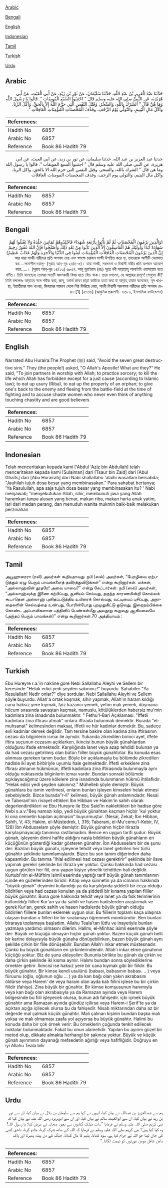 [Arabic](#arabic)

[Bengali](#bengali)

[English](#english)

[Indonesian](#indonesian)

[Tamil](#tamil)

[Turkish](#turkish)

[Urdu](#urdu)

## Arabic


<div dir="rtl" lang="ar" style={{fontSize:'larger',backgroundColor:'#f8f9fa',padding:20}}>
حَدَّثَنَا عَبْدُ الْعَزِيزِ بْنُ عَبْدِ اللَّهِ، حَدَّثَنَا سُلَيْمَانُ، عَنْ ثَوْرِ بْنِ زَيْدٍ، عَنْ أَبِي الْغَيْثِ، عَنْ أَبِي هُرَيْرَةَ، عَنِ النَّبِيِّ صلى الله عليه وسلم قَالَ ‏"‏ اجْتَنِبُوا السَّبْعَ الْمُوبِقَاتِ ‏"‏‏.‏ قَالُوا يَا رَسُولَ اللَّهِ وَمَا هُنَّ قَالَ ‏"‏ الشِّرْكُ بِاللَّهِ، وَالسِّحْرُ، وَقَتْلُ النَّفْسِ الَّتِي حَرَّمَ اللَّهُ إِلاَّ بِالْحَقِّ، وَأَكْلُ الرِّبَا، وَأَكْلُ مَالِ الْيَتِيمِ، وَالتَّوَلِّي يَوْمَ الزَّحْفِ، وَقَذْفُ الْمُحْصَنَاتِ الْمُؤْمِنَاتِ الْغَافِلاَتِ ‏"‏‏.‏
</div>
<div style={{backgroundColor:'#f8f9fa',padding:20, marginBottom: 10}}><table> <thead> <tr> <th>References:</th> <th></th> </tr> </thead> <tbody><tr><td>Hadith No</td><td>6857</td></tr><tr><td>Arabic No</td><td>6857</td></tr><tr><td>Reference</td><td>Book 86 Hadith 79</td></tr></tbody></table></div>


<div dir="rtl" lang="ar" style={{fontSize:'larger',backgroundColor:'#f8f9fa',padding:20}}>
حدثنا عبد العزيز بن عبد الله، حدثنا سليمان، عن ثور بن زيد، عن ابي الغيث، عن ابي هريرة، عن النبي صلى الله عليه وسلم قال " اجتنبوا السبع الموبقات ". قالوا يا رسول الله وما هن قال " الشرك بالله، والسحر، وقتل النفس التي حرم الله الا بالحق، واكل الربا، واكل مال اليتيم، والتولي يوم الزحف، وقذف المحصنات المومنات الغافلات
</div>
<div style={{backgroundColor:'#f8f9fa',padding:20, marginBottom: 10}}><table> <thead> <tr> <th>References:</th> <th></th> </tr> </thead> <tbody><tr><td>Hadith No</td><td>6857</td></tr><tr><td>Arabic No</td><td>6857</td></tr><tr><td>Reference</td><td>Book 86 Hadith 79</td></tr></tbody></table></div>

## Bengali


<div dir="rtl" lang="bn" style={{fontSize:'larger',backgroundColor:'#f8f9fa',padding:20}}>
(وَالَّذِينَ يَرْمُونَ الْمُحْصَنَاتِ ثُمَّ لَمْ يَأْتُوا بِأَرْبَعَةِ شُهَدَاءَ فَاجْلِدُوهُمْ ثَمَانِينَ جَلْدَةً وَلاَ تَقْبَلُوا لَهُمْ شَهَادَةً أَبَدًا وَأُولَئِكَ هُمْ الْفَاسِقُونَ إِلاَّ الَّذِينَ تَابُوا مِنْ بَعْدِ ذَلِكَ وَأَصْلَحُوا فَإِنَّ اللهَ غَفُورٌ رَحِيمٌ إِنَّ الَّذِينَ يَرْمُونَ الْمُحْصَنَاتِ الْغَافِلاَتِ الْمُؤْمِنَاتِ لُعِنُوا فِي الدُّنْيَا وَالْاٰخِرَةِ وَلَهُمْ عَذَابٌ عَظِيمٌ) আর যারা সাধ্বী নারীদের প্রতি অপবাদ দেয় এবং স্বপক্ষে চারজন সাক্ষী উপস্থিত করে না, তাদেরকে আশীটি বেত্রাঘাত কর....ক্ষমাশীল দয়ালু- (সূরাহ আন্-নূর ২৪/৪-৫)। যারা সাধ্বী, সরলমনা ও বিশ্বাসী নারীর প্রতি অপবাদ আরোপ করে.....। (সূরাহ আন্-নূর ২৪/২৩) ৬৮৫৭. আবূ হুরাইরাহ (রাঃ) সূত্রে নবী সাল্লাল্লাহু আলাইহি ওয়াসাল্লাম হতে বর্ণিত। তিনি বলেছেনঃ তোমরা সাতটি ধ্বংসকারী বিষয় হতে বেঁচে থাক। তারা বললেন, হে আল্লাহর রাসূল! সেগুলো কী? তিনি বললেনঃ আল্লাহর সঙ্গে শরীক করা, জাদু, যথার্থ কারণ ছাড়া কাউকে হত্যা করা যা আল্লাহ্ হারাম করেছেন, সুদ খাওয়া, ইয়াতীমের মাল খাওয়া, জিহাদের ময়দান থেকে পিঠ ফিরিয়ে নেয়া, সাধ্বী বিশ্বাসী সরলমনা নারীদের প্রতি অপবাদ দেয়া।[1] [২৭৬৬] (আধুনিক প্রকাশনী- ৬৩৮০, ইসলামিক ফাউন্ডেশন)
</div>
<div style={{backgroundColor:'#f8f9fa',padding:20, marginBottom: 10}}><table> <thead> <tr> <th>References:</th> <th></th> </tr> </thead> <tbody><tr><td>Hadith No</td><td>6857</td></tr><tr><td>Arabic No</td><td>6857</td></tr><tr><td>Reference</td><td>Book 86 Hadith 79</td></tr></tbody></table></div>

## English


<div dir="ltr" lang="en" style={{fontSize:'larger',backgroundColor:'#f8f9fa',padding:20}}>
Narrated Abu Huraira:The Prophet (ﷺ) said, "Avoid the seven great destructive sins." They (the people!) asked, "O Allah's Apostle! What are they?" He said, "To join partners in worship with Allah; to practice sorcery; to kill the life which Allah has forbidden except for a just cause (according to Islamic law); to eat up usury (Riba), to eat up the property of an orphan; to give one's back to the enemy and fleeing from the battle-field at the time of fighting and to accuse chaste women who never even think of anything touching chastity and are good believers
</div>
<div style={{backgroundColor:'#f8f9fa',padding:20, marginBottom: 10}}><table> <thead> <tr> <th>References:</th> <th></th> </tr> </thead> <tbody><tr><td>Hadith No</td><td>6857</td></tr><tr><td>Arabic No</td><td>6857</td></tr><tr><td>Reference</td><td>Book 86 Hadith 79</td></tr></tbody></table></div>

## Indonesian


<div dir="ltr" lang="id" style={{fontSize:'larger',backgroundColor:'#f8f9fa',padding:20}}>
Telah menceritakan kepada kami ['Abdul 'Aziz bin Abdullah] telah menceritakan kepada kami [Sulaiman] dari [Tsaur bin Zaid] dari [Abul Ghaits] dari [Abu Hurairah] dari Nabi shallallahu 'alaihi wasallam bersabda; "Jauhilah tujuh dosa besar yang membinasakan." Para sahabat bertanya; 'Ya Rasulullah, apa saja tujuh dosa besar yang membinasakan itu? ' Nabi menjawab; "menyekutukan Allah, sihir, membunuh jiwa yang Allah haramkan tanpa alasan yang benar, makan riba, makan harta anak yatim, lari dari medan perang, dan menuduh wanita mukmin baik-baik melakukan perzinahan
</div>
<div style={{backgroundColor:'#f8f9fa',padding:20, marginBottom: 10}}><table> <thead> <tr> <th>References:</th> <th></th> </tr> </thead> <tbody><tr><td>Hadith No</td><td>6857</td></tr><tr><td>Arabic No</td><td>6857</td></tr><tr><td>Reference</td><td>Book 86 Hadith 79</td></tr></tbody></table></div>

## Tamil


<div dir="ltr" lang="ta" style={{fontSize:'larger',backgroundColor:'#f8f9fa',padding:20}}>
அபூஹுரைரா (ரலி) அவர்கள் கூறியதாவது: நபி (ஸல்) அவர்கள், “பேரழிவை ஏற்படுத்தும் ஏழு பெரும் பாவங்களைத் தவிர்த்துவிடுங்கள்” என்று கூறினார்கள். மக்கள், “அல்லாஹ்வின் தூதரே! அவை யாவை?” என்று கேட்டார்கள். நபி (ஸல்) அவர்கள், “அல்லாஹ்வுக்கு இணை கற்பிப்பது, சூனியம் செய்வது, தகுந்த காரணமின்றி கொல்லக் கூடாதென அல்லாஹ் புனிதப்படுத்திய உயிரைக் கொல்வது, வட்டியைப் புசிப்பது, அநாதைகளின் செல்வத்தை உண்பது, போரின்போது புறமுதுகிட்டு ஓடுவது, இறைநம்பிக்கை கொண்ட அப்பாவிகளான பத்தினிப் பெண்கள்மீது அவதூறு கூறுவது ஆகியவையே (அந்தப் பெரும் பாவங்கள்)” என்று கூறினார்கள்.70 அத்தியாயம் :
</div>
<div style={{backgroundColor:'#f8f9fa',padding:20, marginBottom: 10}}><table> <thead> <tr> <th>References:</th> <th></th> </tr> </thead> <tbody><tr><td>Hadith No</td><td>6857</td></tr><tr><td>Arabic No</td><td>6857</td></tr><tr><td>Reference</td><td>Book 86 Hadith 79</td></tr></tbody></table></div>

## Turkish


<div dir="ltr" lang="tr" style={{fontSize:'larger',backgroundColor:'#f8f9fa',padding:20}}>
Ebu Hureyre r.a.'in nakline göre Nebi Sallallahu Aleyhi ve Sellem bir keresinde "Helak edici yedi şeyden sakınınız!" buyurdu. Sahabiler "Ya ResulaIlah! Nedir onlar?" diye sordular. Nebi Sallallahu Aleyhi ve Sellem şöyle buyurdu: Allah'a ortak koşmak, sihir yapmak, Allah'ın haram kıldığı cana haksız yere kıymak, faiz kazancı yemek, yetim malı yemek, düşmana hücum sırasında savaştan kaçmak, namuslu, kötülüklerden habersiz mu'min kadınlara zina isnadında bulunmaktır. " Fethu'l-Bari Açıklaması: "İffetii kadınlara zina iftirası atmak" onlara iftirada bulunmak demektir. Burada "el-muhsanat" kelimesinden maksat, iffetli ve hür kadınlar demektir. Bu, sadece evli kadınlar demek değildir. Tam tersine bakire olan kadına zina iftirasının cezası da bilginlerin icmaı ile aynıdır. Yukarıda zikredilen birinci ayet, iffete iftira suçunun cezasını açıklarken, ikincisi bunun büyük günahlardan olduğunu ifade etmektedir. Karşılığında lanet veya azap tehdidi bulunan ya da had cezası getirilmiş olan bütün fiiller büyük günahtırlar. Bu konuda esas alınması gereken tanım budur. Böyle bir açıklamayla bu bölümde zikredilen hadisle iki ayet birbiriyle uyumlu hale gelmektedir. İffetli erkeklere zina iftirası atmanın hükmünün, iffetli kadınlara zina iftirasında bulunmayla aynı olduğu noktasında bilginlerin icmaı vardır. Bundan sonraki bölümde açıklayacağımız üzere kölelere zina isnadında bulunmanın hükmü ihtilaflıdır. "Helak edici yedi şeyden sakınınız." Mühelleb şöyle demiştir: Büyük günahlara bu ismin verilmesi, onların bunları işleyen kimseleri helak etmesi sebebiyledir. Bizce burada"r-ll" kelimesi, büyük günah anlamındadır. Nesai ve Taberanl'nin rivayet ettikleri İbn Hibban ve Hakim'in sahih olarak degerlendirdikleri ve Ebu Hureyre ile Ebu Said'in naklettikleri bir hadise göre Nebi s.a.v."Beş namazı kılıp, yedi büyük günahtan kaçman hiçbir 'kul yoktur ki ona cennetin kapılan açılmasın" buyurmuştur. (Nesai, Zekat; İbn Hibban, Sahih, V, 43; Hakim, el-Müstedrek, I, 316; Taberani, el-Mu'cemu'l-Kebir, IV, 128) İbn Abdusselam şöyle demiştir: Büyük günahın hiçbir itirazIa karşılaşmayacağı tanımına rastlamadım. Bence en uygun tarifi şudur: Büyük günah, işleyenin dinini hafife aldığını nasla bildirilen büyük günahların en küçüğünün gösterdiği kadar gösteren günahtır. İbn Abdusselam bir de şunu der: Bazıları büyük günahı, işleyene tehdit veya lanet getirilen her türlü günahtır şeklinde tanımlamışlardır. Bizce bu son tanım diğerinden daha kapsamlıdır. Bu tanıma "ihlal edilmesi had cezası gerektirir" şeklinde bir ilave yapmak gerekir şeklinde bir itiraza yer yoktur. Çünkü hakkında had cezası uygun görülen her fiil, onu yapan kişiye yönelik tehditten hali değildir. Kurtubl'nin el-Müfhim isimli eserinde yaptığı tarif büyük günah tanımlarının içinde en güzellerinden biridir: Kitap veya sünnetin ya da icmanın hakkında "büyük günah" deyimini kullandığı ya da karşılığında şiddetli bir ceza olduğu bildirilen veya had cezası konulan ya da şiddetli bir kınama yapılan fiiller büyük günahtır. Buna göre hakkında tehdit veya lanet ya da fısk terimlerinin kullanıldığı fiilleri Kur'an ya da sahih ve hasen hadislerden araştırmak ve gerek Kur'an, gerek sahih ve hasen hadislerde büyük günah olduğu bildirilen fiillere bunları eklemek uygun olur. Bu fiillerin toplamı kaça ulaşırsa ulaşsın bundan o fiilleri bir bir sıralamayı öğrenmek mümkündür. Ben bunları biraraya toplamaya başladım. Allahu Teala'tan lütfu ve inayetiyle bunları yazmaya yardımcı olmasını dilerim. Hallmı, el-Minhac isimli eserinde şöyle der: Büyük ve küçüğü olmayan hiçbir günah yoktur. Bazen küçük günah belli bir karine dolayısıyla büyük günaha dönüşebilirken, bazen büyük günah aynı şekilde çirkin bir fiile dönüşebilir. Bundan Allah'ı inkar etmek müstesnadır. Çünkü bu büyük günahların en çirkinlerindendir. Allah'ı inkar etme günahının küçüğü yoktur. Biz de şunu ekleyelim: Bununla birlikte bu günah da çirkin ve daha çirkin şeklinde iki kısma ayrılır. Halımı bundan sonra söylediklerine örnekler getirir. İkincisi ise haksız yere bir cana kıymak gibi bir fiildir. Bu büyük günahtır. Bir kimse kendi usulünü (babası, babasının babası. .. ) veya füruunu (oğlu, oğlunun oğlu ... ) ya da kan bağı olan yakın akrabasını öldürse veya Harem' de veya haram olan ayda katı fiilini işlese bu bir çirkin fiildir (fahişe). Zina büyük bir günahtır. Bir kimse komşusunun hanımıyla veya kan bağı olan akrabasıyla ya da Ramazan ayında veya Harem bölgesinde bu fiili işleyecek olursa, bunun adı fahişedir. içki içmek büyük günahtır ama Ramazan ayında gündüz içilirse veya Harem-i Şerif'te ya da açıktan açığa içilecek olursa bu da fahişedir. Nisab miktarından daha az bir değerde mal çalmak küçük günahtır. Malı çalınan kişinin bundan başka malı yoksa ve malı olmaması zaafa yol açıyorsa bu büyük günahtır. Halimi bu konuda daha bir çok örnek verir: Bu örneklerin çoğunda tenkit edilecek noktalar bulunmaktadır. Fakat bu onun alametidir. Yapılan bu ayırım güzel bir metod olup, dikkate almakta herhangi bir sakınca yoktur. Büyük ve küçük günah ayırımının dayanağı mefsedetin ağırlığı veya hafifliğidir. Doğruyu en iyi Allahu Teala bilir
</div>
<div style={{backgroundColor:'#f8f9fa',padding:20, marginBottom: 10}}><table> <thead> <tr> <th>References:</th> <th></th> </tr> </thead> <tbody><tr><td>Hadith No</td><td>6857</td></tr><tr><td>Arabic No</td><td>6857</td></tr><tr><td>Reference</td><td>Book 86 Hadith 79</td></tr></tbody></table></div>

## Urdu


<div dir="rtl" lang="ur" style={{fontSize:'larger',backgroundColor:'#f8f9fa',padding:20}}>
ہم سے عبدالعزیز بن عبداللہ نے بیان کیا، انہوں نے کہا ہم سے سلیمان بن بلال نے بیان کیا، ان سے ثور بن زید نے بیان کیا، ان سے ابوالغیث سالم نے بیان کیا، اور ان سے ابوہریرہ رضی اللہ عنہ نے بیان کیا کہ نبی کریم صلی اللہ علیہ وسلم نے فرمایا ”سات مہلک گناہوں سے بچو۔ صحابہ نے عرض کیا: یا رسول اللہ! وہ کیا کیا ہیں؟ نبی کریم صلی اللہ علیہ وسلم نے فرمایا کہ اللہ کے ساتھ شرک کرنا، جادو کرنا، ناحق کسی کی جان لینا جو اللہ نے حرام کیا ہے، سود کھانا، یتیم کا مال کھانا، جنگ کے دن پیٹھ پھیرنا اور پاک دامن غافل مومن عورتوں کو تہمت لگانا۔“
</div>
<div style={{backgroundColor:'#f8f9fa',padding:20, marginBottom: 10}}><table> <thead> <tr> <th>References:</th> <th></th> </tr> </thead> <tbody><tr><td>Hadith No</td><td>6857</td></tr><tr><td>Arabic No</td><td>6857</td></tr><tr><td>Reference</td><td>Book 86 Hadith 79</td></tr></tbody></table></div>